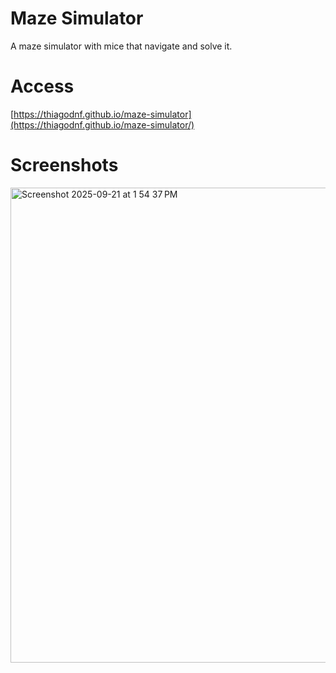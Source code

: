 # Maze Simulator

A maze simulator with mice that navigate and solve it.

# Access

[https://thiagodnf.github.io/maze-simulator](https://thiagodnf.github.io/maze-simulator/)

# Screenshots

<img width="1026" height="760" alt="Screenshot 2025-09-21 at 1 54 37 PM" src="https://github.com/user-attachments/assets/7e6916f7-7a98-4188-9b7b-27c036bb9115" />

